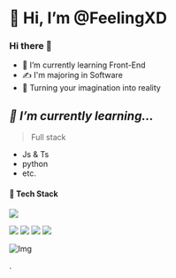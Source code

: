 # 👋 Hi, I’m @FeelingXD
### Hi there 👋

- 🌱 I’m currently learning Front-End 
- ✍ I'm majoring in Software
- 🥰 Turning your imagination into reality

##  _🌱 I’m currently learning..._

> Full stack 
- Js & Ts
- python
- etc.
#### 🔨 Tech Stack

<img src="https://img.shields.io/badge/React-000000?style=flat-square&logo=React&logoColor=blue"/></a> 
<!-- <img src="https://img.shields.io/badge/HTML-orange?style=flat-square&logo=HTML5&logoColor=white"/></a> 
<img src="https://img.shields.io/badge/CSS-blue?style=flat-square&logo=CSS3&logoColor=white"/></a>  -->
<img src="https://img.shields.io/badge/JavaScript-FFCD28?style=flat-square&logo=JavaScript&logoColor=white"/></a> 
<img src="https://img.shields.io/badge/Node.js-green?style=flat-square&logo=Node.js&logoColor=white"/></a> 
<img src="https://img.shields.io/badge/python-3776AB?style=flat-square&logo=python&logoColor=white"/></a> 
<img src="https://img.shields.io/badge/TypeScript-skyblue?style=flat-square&logo=typescript&logoColor=white"/></a> 
<!-- 
![FeelingXD's github stats](https://github-readme-stats.vercel.app/api?username=FeelingXD&show_icons=true&theme=tokyonight)

![Top Langs](https://github-readme-stats.vercel.app/api/top-langs/?username=FeelingXD&layout=compact&theme=tokyonight) -->


![Img](https://media.csesoc.org.au/content/images/2021/10/Screen-Shot-2021-10-20-at-20.09.33.png)

.
